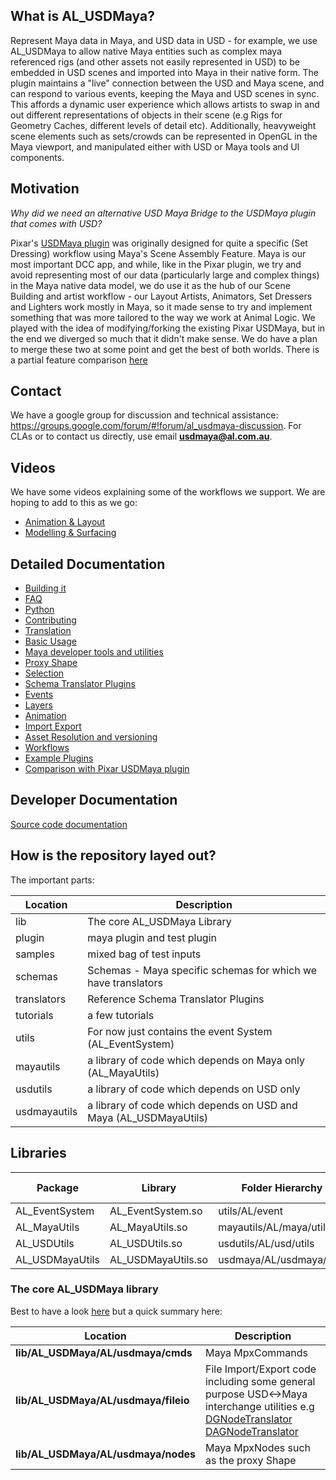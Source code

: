 ## What is AL_USDMaya?
Represent Maya data in Maya, and USD data in USD -  for example, we use AL_USDMaya to allow native Maya entities such as complex maya referenced rigs (and other assets not easily represented in USD) to be embedded in USD scenes and imported into Maya in their native form. The plugin maintains a "live" connection between the USD and Maya scene, and can respond to various events, keeping the Maya and USD scenes in sync. This affords a dynamic user experience which allows artists to swap in and out different representations of objects in their scene (e.g Rigs for Geometry Caches, different levels of detail etc). Additionally, heavyweight scene elements such as sets/crowds can be represented in OpenGL in the Maya viewport, and manipulated either with USD or Maya tools and UI components.


## Motivation
*Why did we need an alternative USD Maya Bridge to the USDMaya plugin that comes with USD?*

Pixar's [USDMaya plugin](https://graphics.pixar.com/usd/docs/Maya-USD-Plugins.html) was originally designed for quite a specific (Set Dressing) workflow using Maya's Scene Assembly Feature. Maya is our most important DCC app, and while, like in the Pixar plugin, we try and avoid representing most of our data (particularly large and complex things) in the Maya native data model, we do use it as the hub of our Scene Building and artist workflow - our Layout Artists, Animators, Set Dressers and Lighters work mostly in Maya, so it made sense to try and implement something that was more tailored to the way we work at Animal Logic. We played with the idea of modifying/forking the existing Pixar USDMaya, but in the end we diverged so much that it didn't make sense. We do have a plan to merge these two at some point and get the best of both worlds. There is a partial feature comparison [here](docs/pxrcomparison.md)

## Contact
We have a google group for discussion and technical assistance: https://groups.google.com/forum/#!forum/al_usdmaya-discussion. For CLAs or to contact us directly, use email  **usdmaya@al.com.au**.

## Videos
We have some videos explaining some of the workflows we support. We are hoping to add to this as we go:
+ [Animation & Layout](https://youtu.be/RluuvOAXvnk)
+ [Modelling & Surfacing](https://youtu.be/DaxLk6pHijw)


## Detailed Documentation

+ [Building it](docs/build.md)
+ [FAQ](docs/faq.md)
+ [Python](docs/python.md)
+ [Contributing](docs/contributing.md)
+ [Translation](docs/translation.md)
+ [Basic Usage](docs/basicUsage.md)
+ [Maya developer tools and utilities](docs/developer.md)
+ [Proxy Shape](docs/proxyShape.md)
+ [Selection](docs/selection.md)
+ [Schema Translator Plugins](docs/schemaTranslatorPlugins.md)
+ [Events](docs/events.md)
+ [Layers](docs/layers.md)
+ [Animation](docs/animation.md)
+ [Import Export](docs/importExport.md)
+ [Asset Resolution and versioning](docs/assetresolution.md)
+ [Workflows](docs/workflows.md)
+ [Example Plugins](https://github.com/AnimalLogic/StudioExample/README.md)
+ [Comparison with Pixar USDMaya plugin](docs/pxrcomparison.md)

## Developer Documentation

[Source code documentation](https://animallogic.github.io/AL_USDMaya/)

## How is the repository layed out?

The important parts:

| Location  | Description |
| ------------- | --------------- |
| lib           | The core AL_USDMaya Library  |
| plugin        | maya plugin and test plugin| 
| samples       | mixed bag of test inputs |
| schemas       | Schemas - Maya specific schemas for which we have translators |
| translators   | Reference Schema Translator Plugins | 
| tutorials   | a few tutorials|
| utils | For now just contains the event System (AL_EventSystem) | 
| mayautils | a library of code which depends on Maya only  (AL_MayaUtils) |
| usdutils | a library of code which depends on USD only| 
| usdmayautils | a library of code which depends on USD and Maya  (AL_USDMayaUtils) |

## Libraries 

| Package | Library  | Folder Hierarchy | Namespaces | Major Dependencies
| ------------- | ------------- | ------------- | ------------- |  ------------- | 
| AL_EventSystem | AL_EventSystem.so  | utils/AL/event  | AL::event |  | 
| AL_MayaUtils | AL_MayaUtils.so  | mayautils/AL/maya/utils  | AL::maya:utils |  Maya
| AL_USDUtils | AL_USDUtils.so  | usdutils/AL/usd/utils  | AL::usd::utils | USD
| AL_USDMayaUtils | AL_USDMayaUtils.so  | usdmaya/AL/usdmaya/utils  | AL::usdmaya::utils | USD, Maya


### The core AL_USDMaya library

Best to have a look [here](https://animallogic.github.io/AL_USDMaya/modules.html) but a quick summary here:

| Location  | Description |
| ------------------------------------ | ------------------------------------- |
| **lib/AL_USDMaya/AL/usdmaya/cmds** | Maya MpxCommands  | 
| **lib/AL_USDMaya/AL/usdmaya/fileio** |File Import/Export code including some general purpose USD<->Maya interchange utilities e.g [DGNodeTranslator](lib/AL_USDMaya/AL/usdmaya/fileio/translators/DgNodeTranslator.h) [DAGNodeTranslator](lib/AL_USDMaya/AL/usdmaya/fileio/translators/DagNodeTranslator.h) | 
| **lib/AL_USDMaya/AL/usdmaya/nodes** | Maya MpxNodes such as the proxy Shape  | 





